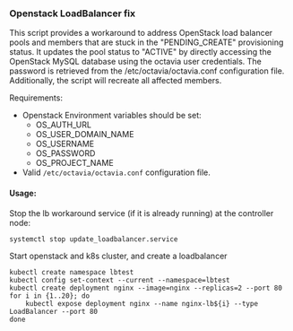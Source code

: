 ### Openstack LoadBalancer fix

This script provides a workaround to address OpenStack load balancer pools and members that are stuck in the "PENDING_CREATE" provisioning status. It updates the pool status to "ACTIVE" by directly accessing the OpenStack MySQL database using the octavia user credentials. The password is retrieved from the /etc/octavia/octavia.conf configuration file. Additionally, the script will recreate all affected members.

Requirements:
- Openstack Environment variables should be set: 
    - OS_AUTH_URL
    - OS_USER_DOMAIN_NAME
    - OS_USERNAME
    - OS_PASSWORD
    - OS_PROJECT_NAME
- Valid `/etc/octavia/octavia.conf` configuration file.


#### Usage:

Stop the lb workaround service (if it is already running) at the controller node:
```shell
systemctl stop update_loadbalancer.service
```

Start openstack and k8s cluster, and create a loadbalancer
```shell
kubectl create namespace lbtest
kubectl config set-context --current --namespace=lbtest
kubectl create deployment nginx --image=nginx --replicas=2 --port 80 
for i in {1..20}; do
    kubectl expose deployment nginx --name nginx-lb${i} --type LoadBalancer --port 80 
done

```